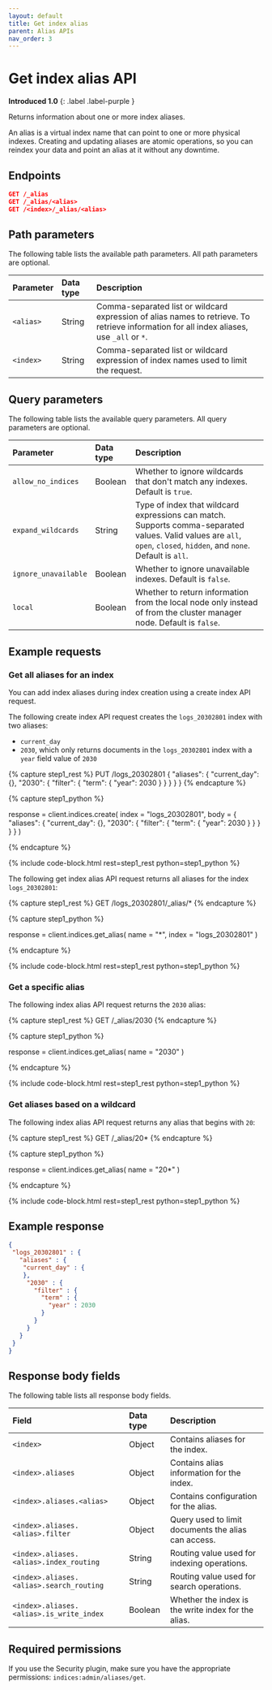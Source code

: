 ```yaml
---
layout: default
title: Get index alias
parent: Alias APIs
nav_order: 3
---
```


# Get index alias API
**Introduced 1.0**
{: .label .label-purple }

Returns information about one or more index aliases.

An alias is a virtual index name that can point to one or more physical indexes. Creating and updating aliases are atomic operations, so you can reindex your data and point an alias at it without any downtime.

## Endpoints

```json
GET /_alias
GET /_alias/<alias>
GET /<index>/_alias/<alias>
```

## Path parameters

The following table lists the available path parameters. All path parameters are optional.

| Parameter | Data type | Description |
| :--- | :--- | :--- |
| `<alias>` | String | Comma-separated list or wildcard expression of alias names to retrieve. To retrieve information for all index aliases, use `_all` or `*`. |
| `<index>` | String | Comma-separated list or wildcard expression of index names used to limit the request. |

## Query parameters

The following table lists the available query parameters. All query parameters are optional.

| Parameter | Data type | Description |
| :--- | :--- | :--- |
| `allow_no_indices` | Boolean | Whether to ignore wildcards that don't match any indexes. Default is `true`. |
| `expand_wildcards` | String | Type of index that wildcard expressions can match. Supports comma-separated values. Valid values are `all`, `open`, `closed`, `hidden`, and `none`. Default is `all`. |
| `ignore_unavailable` | Boolean | Whether to ignore unavailable indexes. Default is `false`. |
| `local` | Boolean | Whether to return information from the local node only instead of from the cluster manager node. Default is `false`. |

## Example requests

### Get all aliases for an index

You can add index aliases during index creation using a create index API request.

The following create index API request creates the `logs_20302801` index with two aliases:

- `current_day`
- `2030`, which only returns documents in the `logs_20302801` index with a `year` field value of `2030`

<!-- spec_insert_start
component: example_code
rest: PUT /logs_20302801
body: |
{
  "aliases" : {
    "current_day" : {},
    "2030" : {
      "filter" : {
          "term" : {"year" : 2030 }
      }
    }
  }
}
-->
{% capture step1_rest %}
PUT /logs_20302801
{
  "aliases": {
    "current_day": {},
    "2030": {
      "filter": {
        "term": {
          "year": 2030
        }
      }
    }
  }
}
{% endcapture %}

{% capture step1_python %}


response = client.indices.create(
  index = "logs_20302801",
  body =   {
    "aliases": {
      "current_day": {},
      "2030": {
        "filter": {
          "term": {
            "year": 2030
          }
        }
      }
    }
  }
)

{% endcapture %}

{% include code-block.html
    rest=step1_rest
    python=step1_python %}
<!-- spec_insert_end -->

The following get index alias API request returns all aliases for the index `logs_20302801`:

<!-- spec_insert_start
component: example_code
rest: GET /logs_20302801/_alias/*
-->
{% capture step1_rest %}
GET /logs_20302801/_alias/*
{% endcapture %}

{% capture step1_python %}


response = client.indices.get_alias(
  name = "*",
  index = "logs_20302801"
)

{% endcapture %}

{% include code-block.html
    rest=step1_rest
    python=step1_python %}
<!-- spec_insert_end -->

### Get a specific alias

The following index alias API request returns the `2030` alias:

<!-- spec_insert_start
component: example_code
rest: GET /_alias/2030
-->
{% capture step1_rest %}
GET /_alias/2030
{% endcapture %}

{% capture step1_python %}


response = client.indices.get_alias(
  name = "2030"
)

{% endcapture %}

{% include code-block.html
    rest=step1_rest
    python=step1_python %}
<!-- spec_insert_end -->

### Get aliases based on a wildcard

The following index alias API request returns any alias that begins with `20`:

<!-- spec_insert_start
component: example_code
rest: GET /_alias/20*
-->
{% capture step1_rest %}
GET /_alias/20*
{% endcapture %}

{% capture step1_python %}


response = client.indices.get_alias(
  name = "20*"
)

{% endcapture %}

{% include code-block.html
    rest=step1_rest
    python=step1_python %}
<!-- spec_insert_end -->

## Example response

```json
{
 "logs_20302801" : {
   "aliases" : {
    "current_day" : {
    },
     "2030" : {
       "filter" : {
         "term" : {
           "year" : 2030
         }
       }
     }
   }
 }
}
```

## Response body fields

The following table lists all response body fields.

| Field | Data type | Description |
| :--- | :--- | :--- |
| `<index>` | Object | Contains aliases for the index. |
| `<index>.aliases` | Object | Contains alias information for the index. |
| `<index>.aliases.<alias>` | Object | Contains configuration for the alias. |
| `<index>.aliases.<alias>.filter` | Object | Query used to limit documents the alias can access. |
| `<index>.aliases.<alias>.index_routing` | String | Routing value used for indexing operations. |
| `<index>.aliases.<alias>.search_routing` | String | Routing value used for search operations. |
| `<index>.aliases.<alias>.is_write_index` | Boolean | Whether the index is the write index for the alias. |

## Required permissions

If you use the Security plugin, make sure you have the appropriate permissions: `indices:admin/aliases/get`.